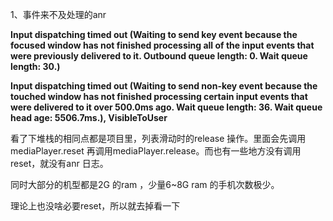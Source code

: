 1、事件来不及处理的anr

**Input dispatching timed out (Waiting to send key event because the focused window has not finished processing all of the input events that were previously delivered to it. Outbound queue length: 0. Wait queue length: 30.)**



**Input dispatching timed out (Waiting to send non-key event because the touched window has not finished processing certain input events that were delivered to it over 500.0ms ago. Wait queue length: 36. Wait queue head age: 5506.7ms.), VisibleToUser**  

看了下堆栈的相同点都是项目里，列表滑动时的release 操作。里面会先调用 mediaPlayer.reset 再调用mediaPlayer.release。而也有一些地方没有调用reset，就没有anr 日志。

同时大部分的机型都是2G 的ram ，少量6~8G ram 的手机次数极少。

理论上也没啥必要reset，所以就去掉看一下